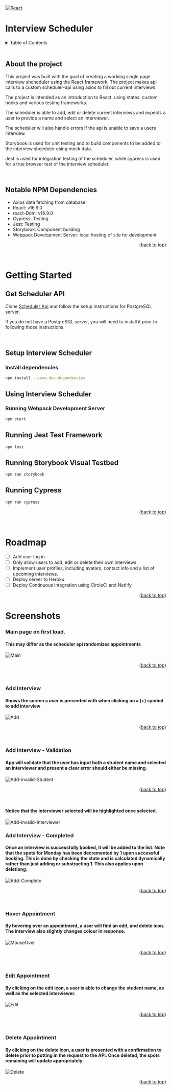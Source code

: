 <a name="readme-top"></a>

[![React][React.js]][React-url]
# Interview Scheduler

<!-- TABLE OF CONTENTS -->
<details>
  <summary>Table of Contents</summary>
  <ol>
    <li>
      <a href="#about-the-project">About The Project</a>
      <ul>
        <li><a href="#Notable-npm-dependencies">Notable NPM Dependencies</a></li>
      </ul>
    </li>
    <li>
      <a href="#getting-started">Getting Started</a>
      <ul>
        <li><a href="#get-scheduler-api">Get Scheduler API</a></li>
        <li><a href="#using-interview-scheduler">Using Interview Scheduler</a></li>
      </ul>
    </li>
    <li><a href="#roadmap">Roadmap</a></li>
 
  </ol>
</details>
<br>

## About the project

This project was built with the goal of creating a working single page interview shcheduler using the React framework. The project makes api calls to a custom scheduler-api using axios to fill out current interviews. 

The project is intended as an introduction to React, using states, custom hooks and various testing frameworks.

The scheduler is able to add, edit or delete current interviews and expects a user to provide a name and select an interviewer.

The scheduler will also handle errors if the api is unable to save a users interview.

Storybook is used for unit testing and to build components to be added to the interview shceduler using mock data.

Jest is used for integration testing of the scheduler, while cypress is used for a true browser test of the interview scheduler.

<br>

## Notable NPM Dependencies
<ul>
<li>Axios data fetching from database
<li>React: v16.9.0
<li>react-Dom: v16.9.0
<li>Cypress: Testing
<li>Jest: Testing
<li>Storybook: Component building
<li>Webpack Development Server: local hosting of site for development
</ul>

<p align="right">(<a href="#readme-top">back to top</a>)</p>

<br>

# Getting Started

## Get Scheduler API
Clone [Scheduler Api][API-URL] and follow the setup instructions for PostgreSQL server. 

If you do not have a PostgreSQL server, you will need to install it prior to following those instructions.

<br>

## Setup Interview Scheduler

### Install dependencies 
```sh
npm install --save-dev-dependencies
```

## Using Interview Scheduler

### Running Webpack Development Server

```sh
npm start
```

## Running Jest Test Framework

```sh
npm test
```

## Running Storybook Visual Testbed

```sh
npm run storybook
```

## Running Cypress

```sh
npm run cypress
```
<p align="right">(<a href="#readme-top">back to top</a>)</p>
<br>

# Roadmap

- [ ] Add user log in
- [ ] Only allow users to add, edit or delete their own interviews.
- [ ] Implement user profiles, including avatars, contact info and a list of upcoming interviews.
- [ ] Deploy server to Heroku
- [ ] Deploy Continuous integration using CircleCI and Netlify

<p align="right">(<a href="#readme-top">back to top</a>)</p>

# Screenshots
### Main page on first load.
#### This may differ as the scheduler api randomizes appointments
<a><img src = "images/Main.png" alt="Main"></a>
<p align="right">(<a href="#readme-top">back to top</a>)</p>
<br>

### Add Interview
#### Shows the screen a user is presented with when clicking on a (+) symbol to add interview
<a><img src = "images/Add.png" alt="Add"></a>
<p align="right">(<a href="#readme-top">back to top</a>)</p>
<br>

### Add Interview - Validation
#### App will validate that the user has input both a student name and selected an interviewer and present a clear error should either be missing.

<a><img src = "images/Add-Invalid input.png" alt="Add-invalid-Student"></a>
<p align="right">(<a href="#readme-top">back to top</a>)</p>
<br>

#### Notice that the interviewer selected will be highlighted once selected.
<a><img src = "images/Add-interviewer select after invalid input.png" alt="Add-invalid-Interviewer"></a>
<br>

### Add Interview - Completed
#### Once an interview is successfully booked, it will be added to the list. Note that the spots for Monday has been decremented by 1 upon successful booking. This is done by checking the state and is calculated dynamically rather than just adding or substracting 1. This also applies upon deletiong.

<a><img src = "images/Add-Complete.png" alt="Add-Complete"></a>
<p align="right">(<a href="#readme-top">back to top</a>)</p>
<br>

### Hover Appointment
#### By hovering over an appointment, a user will find an edit, and delete icon. The interview also slightly changes colour in response.
<a><img src = "images/MouseOver.png" alt="MouseOver"></a>
<p align="right">(<a href="#readme-top">back to top</a>)</p>
<br>

### Edit Appointment
#### By clicking on the edit icon, a user is able to change the student name, as well as the selected interviewer.
<a><img src = "images/Edit.png" alt="Edit"></a>
<p align="right">(<a href="#readme-top">back to top</a>)</p>
<br>

### Delete Appointment
#### By clicking on the delete icon, a user is presented with a confirmation to delete prior to putting in the request to the API. Once deleted, the spots remaining will update appropriately.
<a><img src = "images/Delete.png" alt="Delete"></a>
<p align="right">(<a href="#readme-top">back to top</a>)</p>
<br>








[React.js]: https://img.shields.io/badge/React-20232A?style=for-the-badge&logo=react&logoColor=61DAFB
[React-url]: https://reactjs.org/
[API-URL]:https://github.com/lighthouse-labs/scheduler-api